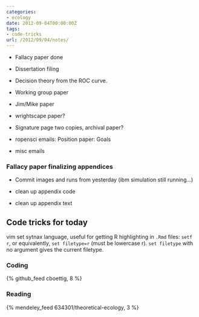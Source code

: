 ```yaml
---
categories:
- ecology
date: 2012-09-04T00:00:00Z
tags:
- code-tricks
url: /2012/09/04/notes/
---
```


* Fallacy paper done
* Dissertation filing
* Decision theory from the ROC curve.  
* Working group paper
* Jim/Mike paper

* wrightscape paper?  

* Signature page two copies, archival paper?

* ropensci emails: Position paper: Goals
* misc emails


### Fallacy paper finalizing appendices

* Commit images and runs from yesterday 
(ibm simulation still running...) 

* clean up appendix code
* clean up appendix text


## Code tricks for today


vim set sytnax language, useful for getting R highlighting in `.Rmd` files: `setf r`, or equivalently, `set filetype=r` (must be lowercase r).  `set filetype` with no argument gives the current filetype.  




### Coding

{% github_feed cboettig, 8 %}


### Reading

{% mendeley_feed 634301/theoretical-ecology, 3 %}

